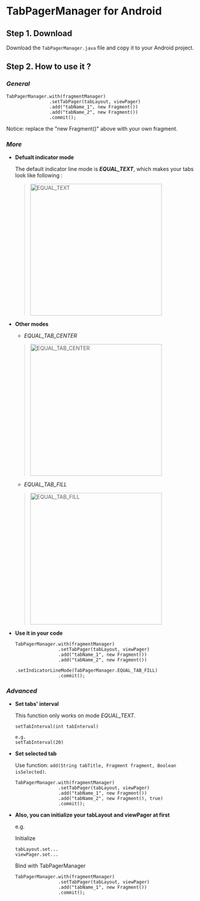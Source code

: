 # TabPagerManager for Android



## Step 1. Download

  Download the ```TabPagerManager.java``` file and copy it to your Android project.
  
  
## Step 2. How to use it ?


### ***General***

  ```
  TabPagerManager.with(fragmentManager)
                  .setTabPager(tabLayout, viewPager)
                  .add("tabName_1", new Fragment())
                  .add("tabName_2", new Fragment())
                  .commit();
  ```
  Notice: replace the "new Fragment()" above with your own fragment.


### ***More***

  - **Defualt indicator mode**
  
    The default indicator line mode is ***EQUAL_TEXT***, which makes your tabs look like following :
  
      > <img src="https://camo.githubusercontent.com/f20f015ed02f7ec3a86ff4159e9bd24249b6897e/687474703a2f2f7468797273692e636f6d2f74362f3636392f3135343937323938373178323839303137333735332e706e67" width="350" alt="EQUAL_TEXT" />
  
  - **Other modes**
  
    - *EQUAL_TAB_CENTER*
  
    > <img src="https://camo.githubusercontent.com/68022916b8776dd9f3d7f332cce93da5a2c360df/687474703a2f2f7468797273692e636f6d2f74362f3636392f3135343937333034373578323839303137343039342e6a7067" width="350" alt="EQUAL_TAB_CENTER" />
  
    - *EQUAL_TAB_FILL*
    
    > <img src="https://camo.githubusercontent.com/f3c4dacabc4d8eb49f38dbfec2020be0cb6725fe/687474703a2f2f7468797273692e636f6d2f74362f3636392f3135343937333035393178323839303137343039342e706e67" width="350" alt="EQUAL_TAB_FILL" />
  
  
 - **Use it in your code**
  
    ```
    TabPagerManager.with(fragmentManager)
                    .setTabPager(tabLayout, viewPager)
                    .add("tabName_1", new Fragment())
                    .add("tabName_2", new Fragment())
                    .setIndicatorLineMode(TabPagerManager.EQUAL_TAB_FILL)
                    .commit();
    ```
  
  
  ### ***Advanced***
  
  - **Set tabs' interval**
    
    This function only works on mode  *EQUAL_TEXT*.
    
    ```
    setTabInterval(int tabInterval)
    
    e.g.
    setTabInterval(20)
    ```
    
  - **Set selected tab**
  
    Use function: ```add(String tabTitle, Fragment fragment, Boolean isSelected)```.
  
    ```
    TabPagerManager.with(fragmentManager)
                    .setTabPager(tabLayout, viewPager)
                    .add("tabName_1", new Fragment())
                    .add("tabName_2", new Fragment(), true)
                    .commit();
    ```
    
  - **Also, you can initialize your tabLayout and viewPager at first**
  
    e.g.
    
    Initialize
    
    ```
    tabLayout.set...
    viewPager.set...
    ```
    
    Bind with TabPagerManager
    
    ```
    TabPagerManager.with(fragmentManager)
                    .setTabPager(tabLayout, viewPager)
                    .add("tabName_1", new Fragment())
                    .commit();
    ```
